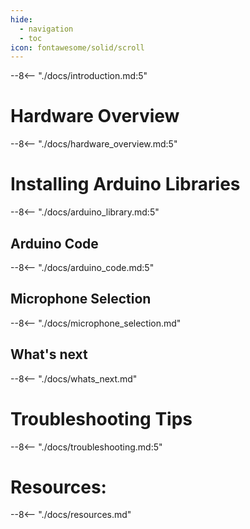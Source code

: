 ```yaml
---
hide:
  - navigation
  - toc
icon: fontawesome/solid/scroll
---
```



--8<-- "./docs/introduction.md:5"

# Hardware Overview
--8<-- "./docs/hardware_overview.md:5"

# Installing Arduino Libraries
--8<-- "./docs/arduino_library.md:5"

## Arduino Code
--8<-- "./docs/arduino_code.md:5"

## Microphone Selection
--8<-- "./docs/microphone_selection.md"

## What's next
--8<-- "./docs/whats_next.md"

# Troubleshooting Tips
--8<-- "./docs/troubleshooting.md:5"

# Resources:
--8<-- "./docs/resources.md"